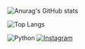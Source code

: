 ![Anurag's GitHub stats](https://github-readme-stats.vercel.app/api?username=smg1708&theme=dark&show_icons=true)

![Top Langs](https://github-readme-stats-git-masterrstaa-rickstaa.vercel.app/api/top-langs/?username=smg1708&bg_color=000&border_color=30A3DC&title_color=E94D5F&text_color=FFF)

![Python](https://img.shields.io/badge/python-3670A0?style=for-the-badge&logo=python&logoColor=ffdd54) [![Instagram](https://img.shields.io/badge/-Instagram-%23E4405F?style=for-the-badge&logo=instagram&logoColor=white)](https://www.instagram.com/kysamuelky/)
